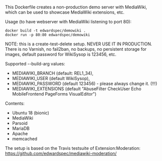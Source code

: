 This Dockerfile creates a non-production demo server with MediaWiki,
which can be used to showcase MediaWiki extensions, etc.

Usage (to have webserver with MediaWiki listening to port 80):
```
docker build -t edwardspec/demowiki .
docker run -p 80:80 edwardspec/demowiki
```

NOTE: this is a create-test-delete setup. NEVER USE IT IN PRODUCTION.
There is no Varnish, no fail2ban, no backups, no persistent storage for images,
default password for WikiSysop is 123456, etc.

Supported --build-arg values:
- MEDIAWIKI_BRANCH (default: REL1_34),
- MEDIAWIKI_USER (default WikiSysop),
- MEDIAWIKI_PASSWORD (default 123456) - please always change it. (!!!)
- MEDIAWIKI_EXTENSIONS (default "AbuseFilter CheckUser Echo MobileFrontend PageForms VisualEditor")

Contents:
- Ubuntu 18 (bionic)
- MediaWiki
- Parsoid
- MariaDB
- Apache
- memcached

The setup is based on the Travis testsuite of Extension:Moderation:
https://github.com/edwardspec/mediawiki-moderation/
